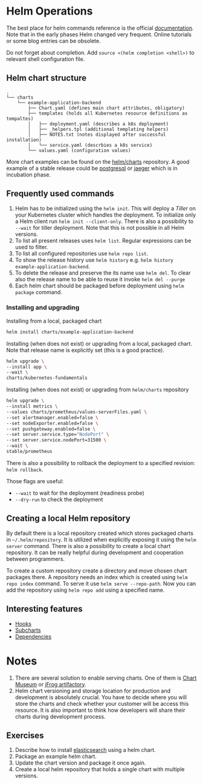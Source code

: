 # Helm Operations

The best place for helm commands reference is the official [documentation](https://docs.helm.sh/helm/). Note that in the early phases Helm changed very frequent. Online tutorials or some blog entries can be obsolete.

Do not forget about completion. Add `source <(helm completion <shell>)` to relevant shell configuration file.

## Helm chart structure

```
.
└── charts
    └── example-application-backend
        ├── Chart.yaml (defines main chart attributes, obligatory)
        ├── templates (holds all Kubernetes resource definitions as tempaltes)
        │   ├── deployment.yaml (describes a k8s deployment)
        │   ├── _helpers.tpl (additional templating helpers)
        │   ├── NOTES.txt (notes displayed after successful installation)
        │   └── service.yaml (descrbies a k8s service)
        └── values.yaml (configuration values)

```

More chart examples can be found on the [helm/charts](https://github.com/helm/charts) repository. A good example of a stable release could be [postgresql](https://github.com/helm/charts/tree/master/stable/postgresql) or [jaeger](https://github.com/helm/charts/tree/master/incubator/jaeger) which is in incubation phase.

## Frequently used commands

1. Helm has to be initialized  using the `helm init`. This will deploy a *Tiller* on your Kubernetes cluster which handles the deployment. To initialize only a Helm client run `helm init --client-only`. There is also a possibility to `--wait` for tiller deployment. Note that this is not possible in all Helm versions.
1. To list all present releases uses `helm list`. Regular expressions can be used to filter.
1. To list all configured repositories use `helm repo list`.
1. To show the release history use `helm history` e.g. `helm history example-application-backend`.
1. To delete the release and preserve the its name use `helm del`. To clear also the release name to be able to reuse it invoke `helm del --purge`
1. Each helm chart should be packaged before deployment using `helm package` command.

### Installing and upgrading

Installing from a local, packaged chart
```bash
helm install charts/example-application-backend
```

Installing (when does not exist) or upgrading from a local, packaged chart. Note that release name is explicitly set (this is a good practice).
```bash
helm upgrade \
--install app \
--wait \
charts/kubernetes-fundamentals
```

Installing (when does not exist) or upgrading from `helm/charts` repository
```bash
helm upgrade \
--install metrics \
--values charts/prometheus/values-serverFiles.yaml \
--set alertmanager.enabled=false \
--set nodeExporter.enabled=false \
--set pushgateway.enabled=false \
--set server.service.type="NodePort" \
--set server.service.nodePort=31500 \
--wait \
stable/prometheus
```

There is also a possibility to rollback the deployment to a specified revision: `helm rollback`.

Those flags are useful:
- `--wait` to wait for the deployment (readiness probe)
- `--dry-run` to check the deployment

## Creating a local Helm repository

By default there is a local repository created which stores packaged charts in `~/.helm/repository`. It is utilized when explicitly exposing it using the `helm server` command. There is also a possibility to create a local chart repository. It can be really helpful during development and cooperation between programmers. 
 
To create a custom repository create a directory and move chosen chart packages there. A repository needs an index which is created using `helm repo index` command. To serve it use `helm serve --repo-path`. Now you can add the repository using `helm repo add` using a specified name.  

## Interesting features
- [Hooks](https://docs.helm.sh/developing_charts/#hooks)
- [Subcharts](https://docs.helm.sh/chart_template_guide/#subcharts-and-global-values)
- [Dependencies](https://docs.helm.sh/helm/#helm-dependency)

# Notes
1. There are several solution to enable serving charts. One of them is [Chart Museum](https://github.com/helm/chartmuseum) or [jFrog artifactory](https://jfrog.com/integration/helm-repository/).
1. Helm chart versioning and storage location for production and development is absolutely crucial. You have to decide where you will store the charts and check whether your customer will be access this resource. It is also important to think how developers will share their charts during development process.

## Exercises
1. Describe how to install [elasticsearch](https://www.elastic.co/products/elasticsearch) using a helm chart.
1. Package an example helm chart.
1. Update the chart version and package it once again.
1. Create a local helm repository that holds a single chart with multiple versions.

